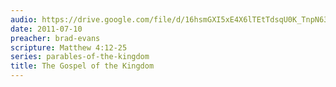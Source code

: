 ```yaml
---
audio: https://drive.google.com/file/d/16hsmGXI5xE4X6lTEtTdsqU0K_TnpN63_/view
date: 2011-07-10
preacher: brad-evans
scripture: Matthew 4:12-25
series: parables-of-the-kingdom
title: The Gospel of the Kingdom
---
```

